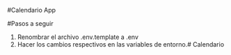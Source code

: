

#Calendario App



#Pasos a seguir

1. Renombrar el archivo .env.template a .env
2. Hacer los cambios respectivos en las variables de entorno.# Calendario
